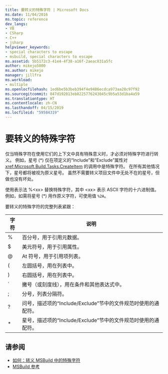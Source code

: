 ```yaml
---
title: 要转义的特殊字符 | Microsoft Docs
ms.date: 11/04/2016
ms.topic: reference
dev_langs:
- VB
- CSharp
- C++
- jsharp
helpviewer_keywords:
- special characters to escape
- msbuild, special characters to escape
ms.assetid: 5b5172c3-41e4-4f38-a16f-2aeac831a5fc
author: mikejo5000
ms.author: mikejo
manager: jillfra
ms.workload:
- multiple
ms.openlocfilehash: 1ed6be5b3beb394f4e9486ecdca973aa28c97f92
ms.sourcegitcommit: 847d192013eb8225776243045c9b5a53d1ba4a59
ms.translationtype: HT
ms.contentlocale: zh-CN
ms.lasthandoff: 04/15/2019
ms.locfileid: "59584319"
---
```

# <a name="special-characters-to-escape"></a>要转义的特殊字符
仅当特殊字符在使用它们的上下文中具有特殊意义时，才必须对特殊字符进行转义。 例如，星号 (*) 仅在项定义的“Include”和“Exclude”属性对 <xref:Microsoft.Build.Tasks.CreateItem> 的调用中是特殊字符。 在所有其他情况下，星号都将被视为原义星号。 虽然不需要转义项目文件中无处不在的星号，但做也没有坏处。

 使用表示法 %\<xx> 替换特殊字符，其中 \<xx> 表示 ASCII 字符的十六进制值。 例如，如需将星号 (*) 用作原义字符，可使用值 `%2A`。

 要转义的特殊字符的完整列表紧跟：

|字符|说明|
|---------------|-----------------|
|%|百分号，用于引用元数据。|
|$|美元符号，用于引用属性。|
|@|At 符号，用于引用项列表。|
|(|左圆括号，用在列表中。|
|)|右圆括号，用在列表中。|
|\`|撇号（或刻度线），用在条件和其他表达式中。|
|;|分号，列表分隔符。|
|?|问号，描述项的“Include/Exclude”节中的文件规范时使用的通配符。|
|*|星号，描述项的“Include/Exclude”节中的文件规范时使用的通配符。|

## <a name="see-also"></a>请参阅
- [如何：转义 MSBuild 中的特殊字符](../msbuild/how-to-escape-special-characters-in-msbuild.md)
- [MSBuild 参考](../msbuild/msbuild-reference.md)